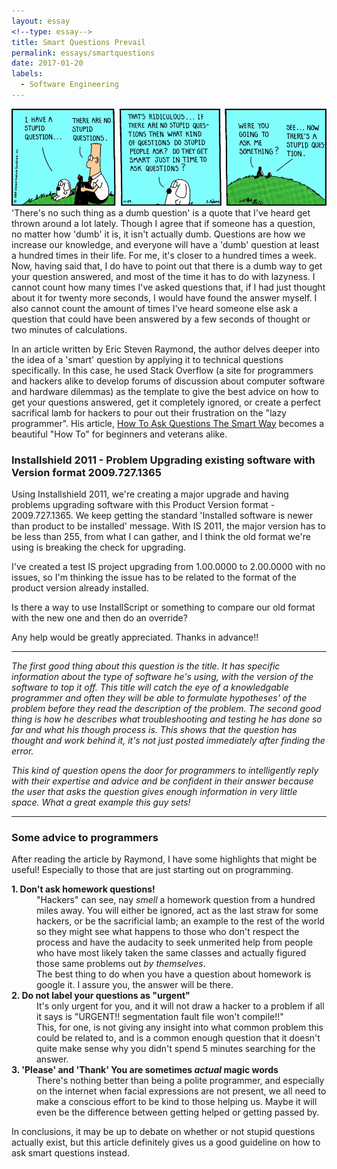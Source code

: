 ```yaml
---
layout: essay
<!--type: essay-->
title: Smart Questions Prevail
permalink: essays/smartquestions
date: 2017-01-20
labels:
  - Software Engineering
---
```

<img class="ui large center floated rounded image" src="../images/dilbert.jpg">
'There's no such thing as a dumb question' is a quote that I've heard get thrown around a lot lately. Though I agree that if someone has a question, no matter how 'dumb' it is, it isn't actually dumb. Questions are how we increase our knowledge, and everyone will have a 'dumb' question at least a hundred times in their life. For me, it's closer to a hundred times a week. Now, having said that, I do have to point out that there is a dumb way to get your question answered, and most of the time it has to do with lazyness. I cannot count how many times I've asked questions that, if I had just thought about it for twenty more seconds, I would have found the answer myself. I also cannot count the amount of times I've heard someone else ask a question that could have been answered by a few seconds of thought or two minutes of calculations.

In an article written by Eric Steven Raymond, the author delves deeper into the idea of a 'smart' question by applying it to technical questions specifically. In this case, he used Stack Overflow (a site for programmers and hackers alike to develop forums of discussion about computer software and hardware dilemmas) as the template to give the best advice on how to get your questions answered, get it completely ignored, or create a perfect sacrifical lamb for hackers to pour out their frustration on the "lazy programmer". His article, [How To Ask Questions The Smart Way]("http://www.catb.org/esr/faqs/smart-questions.html") becomes a beautiful "How To" for beginners and veterans alike.

<h3> Installshield 2011 - Problem Upgrading existing software with Version format 2009.727.1365 </h3>
Using Installshield 2011, we're creating a major upgrade and having problems upgrading software with this Product Version format - 2009.727.1365. We keep getting the standard 'Installed software is newer than product to be installed' message. With IS 2011, the major version has to be less than 255, from what I can gather, and I think the old format we're using is breaking the check for upgrading.

I've created a test IS project upgrading from 1.00.0000 to 2.00.0000 with no issues, so I'm thinking the issue has to be related to the format of the product version already installed.

Is there a way to use InstallScript or something to compare our old format with the new one and then do an override?

Any help would be greatly appreciated. Thanks in advance!!

---
*The first good thing about this question is the title. It has specific information about the type of software he's using, with the version of the software to top it off. This title will catch the eye of a knowledgable programmer and often they will be able to formulate hypotheses' of the problem before they read the description of the problem. The second good thing is how he describes what troubleshooting and testing he has done so far and what his though process is. This shows that the question has thought and work behind it, it's not just posted immediately after finding the error.*

*This kind of question opens the door for programmers to intelligently reply with their expertise and advice and be confident in their answer because the user that asks the question gives enough information in very little space. What a great example this guy sets!*

---
<h3> Some advice to programmers</h3>
<p>After reading the article by Raymond, I have some highlights that might be useful! Especially to those that are just starting out on programming.</p>
<dl>
<dt><strong>1. Don't ask homework questions!</strong></dt>
  <dd>"Hackers" can see, nay<i> smell </i>a homework question from a hundred miles away. You will either be ignored, act as the last straw for some hackers, or be the sacrificial lamb; an example to the rest of the world so they might see what happens to those who don't respect the process and have the audacity to seek unmerited help from people who have most likely taken the same classes and actually figured those same problems out<i> by themselves</i>.</dd>
  <dd>The best thing to do when you have a question about homework is google it. I assure you, the answer will be there.</dd>
  <dt><strong>2. Do not label your questions as "urgent"</strong></dt>
  <dd>It's only urgent for you, and it will not draw a hacker to a problem if all it says is "URGENT!! segmentation fault file won't compile!!"</dd>
  <dd>This, for one, is not giving any insight into what common problem this could be related to, and is a common enough question that it doesn't quite make sense why you didn't spend 5 minutes searching for the answer.</dd>
  <dt><strong>3. 'Please' and 'Thank' You are sometimes <i>actual</i> magic words</strong></dt>
  <dd>There's nothing better than being a polite programmer, and especially on the internet when facial expressions are not present, we all need to make a conscious effort to be kind to those helping us. Maybe it will even be the difference between getting helped or getting passed by.</dd>

</dl>

In conclusions, it may be up to debate on whether or not stupid questions actually exist, but this article definitely gives us a good guideline on how to ask smart questions instead.
